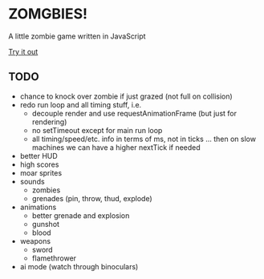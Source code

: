 # ZOMGBIES!

A little zombie game written in JavaScript

[Try it out](http://jenseng.github.io/zomgbies)

## TODO

* chance to knock over zombie if just grazed (not full on collision)
* redo run loop and all timing stuff, i.e.
  * decouple render and use requestAnimationFrame (but just for rendering)
  * no setTimeout except for main run loop
  * all timing/speed/etc. info in terms of ms, not in ticks ... then on
    slow machines we can have a higher nextTick if needed
* better HUD
* high scores
* moar sprites
* sounds
  * zombies
  * grenades (pin, throw, thud, explode)
* animations
  * better grenade and explosion
  * gunshot
  * blood
* weapons
  * sword
  * flamethrower
* ai mode (watch through binoculars)
